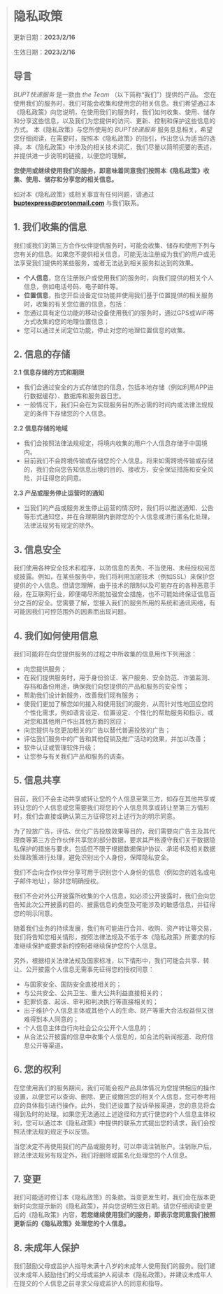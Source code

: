 ># 隐私政策
>
>更新日期：**2023/2/16**
>
>生效日期：**2023/2/16**
>
>## 导言
>
>_BUPT快递服务_ 是一款由 _the Team_ （以下简称“我们”）提供的产品。 您在使用我们的服务时，我们可能会收集和使用您的相关信息。我们希望通过本《隐私政策》向您说明，在使用我们的服务时，我们如何收集、使用、储存和分享这些信息，以及我们为您提供的访问、更新、控制和保护这些信息的方式。 本《隐私政策》与您所使用的 _BUPT快递服务_ 服务息息相关，希望您仔细阅读，在需要时，按照本《隐私政策》的指引，作出您认为适当的选择。本《隐私政策》中涉及的相关技术词汇，我们尽量以简明扼要的表述，并提供进一步说明的链接，以便您的理解。
>
>**您使用或继续使用我们的服务，即意味着同意我们按照本《隐私政策》收集、使用、储存和分享您的相关信息。**
>
>如对本《隐私政策》或相关事宜有任何问题，请通过 **buptexpress@protonmail.com** 与我们联系。
>
>## 1\. 我们收集的信息
>
>我们或我们的第三方合作伙伴提供服务时，可能会收集、储存和使用下列与您有关的信息。如果您不提供相关信息，可能无法注册成为我们的用户或无法享受我们提供的某些服务，或者无法达到相关服务拟达到的效果。
>
>*   **个人信息**，您在注册账户或使用我们的服务时，向我们提供的相关个人信息，例如电话号码、电子邮件等。
>*   **位置信息**，指您开启设备定位功能并使用我们基于位置提供的相关服务时，收集的有关您位置的信息，包括：
>    *   您通过具有定位功能的移动设备使用我们的服务时，通过GPS或WiFi等方式收集的您的地理位置信息；
>    *   您可以通过关闭定位功能，停止对您的地理位置信息的收集。
>
>## 2\. 信息的存储
>
>**2.1 信息存储的方式和期限**
>
>*   我们会通过安全的方式存储您的信息，包括本地存储（例如利用APP进行数据缓存）、数据库和服务器日志。
>*   一般情况下，我们只会在为实现服务目的所必需的时间内或法律法规规定的条件下存储您的个人信息。
>
>**2.2 信息存储的地域**
>
>*   我们会按照法律法规规定，将境内收集的用户个人信息存储于中国境内。
>*   目前我们不会跨境传输或存储您的个人信息。将来如需跨境传输或存储的，我们会向您告知信息出境的目的、接收方、安全保证措施和安全风险，并征得您的同意。
>
>**2.3 产品或服务停止运营时的通知**
>
>*   当我们的产品或服务发生停止运营的情况时，我们将以推送通知、公告等形式通知您，并在合理期限内删除您的个人信息或进行匿名化处理，法律法规另有规定的除外。
>
>## 3\. 信息安全
>
>我们使用各种安全技术和程序，以防信息的丢失、不当使用、未经授权阅览或披露。例如，在某些服务中，我们将利用加密技术（例如SSL）来保护您提供的个人信息。但请您理解，由于技术的限制以及可能存在的各种恶意手段，在互联网行业，即便竭尽所能加强安全措施，也不可能始终保证信息百分之百的安全。您需要了解，您接入我们的服务所用的系统和通讯网络，有可能因我们可控范围外的因素而出现问题。
>
>## 4\. 我们如何使用信息
>
>我们可能将在向您提供服务的过程之中所收集的信息用作下列用途：
>
>*   向您提供服务；
>*   在我们提供服务时，用于身份验证、客户服务、安全防范、诈骗监测、存档和备份用途，确保我们向您提供的产品和服务的安全性；
>*   帮助我们设计新服务，改善我们现有服务；
>*   使我们更加了解您如何接入和使用我们的服务，从而针对性地回应您的个性化需求，例如语言设定、位置设定、个性化的帮助服务和指示，或对您和其他用户作出其他方面的回应；
>*   向您提供与您更加相关的广告以替代普遍投放的广告；
>*   评估我们服务中的广告和其他促销及推广活动的效果，并加以改善；
>*   软件认证或管理软件升级；
>*   让您参与有关我们产品和服务的调查。
>
>## 5\. 信息共享
>
>目前，我们不会主动共享或转让您的个人信息至第三方，如存在其他共享或转让您的个人信息或您需要我们将您的个人信息共享或转让至第三方情形时，我们会直接或确认第三方征得您对上述行为的明示同意。
>
>为了投放广告，评估、优化广告投放效果等目的，我们需要向广告主及其代理商等第三方合作伙伴共享您的部分数据，要求其严格遵守我们关于数据隐私保护的措施与要求，包括但不限于根据数据保护协议、承诺书及相关数据处理政策进行处理，避免识别出个人身份，保障隐私安全。
>
>我们不会向合作伙伴分享可用于识别您个人身份的信息（例如您的姓名或电子邮件地址），除非您明确授权。
>
>我们不会对外公开披露所收集的个人信息，如必须公开披露时，我们会向您告知此次公开披露的目的、披露信息的类型及可能涉及的敏感信息，并征得您的明示同意。
>
>随着我们业务的持续发展，我们有可能进行合并、收购、资产转让等交易，我们将告知您相关情形，按照法律法规及不低于本《隐私政策》所要求的标准继续保护或要求新的控制者继续保护您的个人信息。
>
>另外，根据相关法律法规及国家标准，以下情形中，我们可能会共享、转让、公开披露个人信息无需事先征得您的授权同意：
>
>*   与国家安全、国防安全直接相关的；
>*   与公共安全、公共卫生、重大公共利益直接相关的；
>*   犯罪侦查、起诉、审判和判决执行等直接相关的；
>*   出于维护个人信息主体或其他个人的生命、财产等重大合法权益但又很难得到本人同意的；
>*   个人信息主体自行向社会公众公开个人信息的；
>*   从合法公开披露的信息中收集个人信息的，如合法的新闻报道、政府信息公开等渠道。
>
>## 6\. 您的权利
>
>在您使用我们的服务期间，我们可能会视产品具体情况为您提供相应的操作设置，以便您可以查询、删除、更正或撤回您的相关个人信息，您可参考相应的具体指引进行操作。此外，我们还设置了投诉举报渠道，您的意见将会得到及时的处理。如果您无法通过上述途径和方式行使您的个人信息主体权利，您可以通过本《隐私政策》中提供的联系方式提出您的请求，我们会按照法律法规的规定予以反馈。
>
>当您决定不再使用我们的产品或服务时，可以申请注销账户。注销账户后，除法律法规另有规定外，我们将删除或匿名化处理您的个人信息。
>
>## 7\. 变更
>
>我们可能适时修订本《隐私政策》的条款。当变更发生时，我们会在版本更新时向您提示新的《隐私政策》，并向您说明生效日期。请您仔细阅读变更后的《隐私政策》内容，**若您继续使用我们的服务，即表示您同意我们按照更新后的《隐私政策》处理您的个人信息。**
>
>## 8\. 未成年人保护
>
>我们鼓励父母或监护人指导未满十八岁的未成年人使用我们的服务。我们建议未成年人鼓励他们的父母或监护人阅读本《隐私政策》，并建议未成年人在提交的个人信息之前寻求父母或监护人的同意和指导。